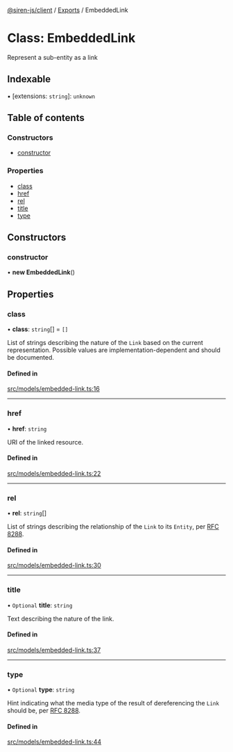 [@siren-js/client](../README.md) / [Exports](../modules.md) / EmbeddedLink

# Class: EmbeddedLink

Represent a sub-entity as a link

## Indexable

▪ [extensions: `string`]: `unknown`

## Table of contents

### Constructors

- [constructor](EmbeddedLink.md#constructor)

### Properties

- [class](EmbeddedLink.md#class)
- [href](EmbeddedLink.md#href)
- [rel](EmbeddedLink.md#rel)
- [title](EmbeddedLink.md#title)
- [type](EmbeddedLink.md#type)

## Constructors

### constructor

• **new EmbeddedLink**()

## Properties

### class

• **class**: `string`[] = `[]`

List of strings describing the nature of the `Link` based on the current representation. Possible values are
implementation-dependent and should be documented.

#### Defined in

[src/models/embedded-link.ts:16](https://github.com/siren-js/client/blob/eb240c3/src/models/embedded-link.ts#L16)

___

### href

• **href**: `string`

URI of the linked resource.

#### Defined in

[src/models/embedded-link.ts:22](https://github.com/siren-js/client/blob/eb240c3/src/models/embedded-link.ts#L22)

___

### rel

• **rel**: `string`[]

List of strings describing the relationship of the `Link` to its `Entity`, per [RFC 8288](https://tools.ietf.org/html/rfc8288).

#### Defined in

[src/models/embedded-link.ts:30](https://github.com/siren-js/client/blob/eb240c3/src/models/embedded-link.ts#L30)

___

### title

• `Optional` **title**: `string`

Text describing the nature of the link.

#### Defined in

[src/models/embedded-link.ts:37](https://github.com/siren-js/client/blob/eb240c3/src/models/embedded-link.ts#L37)

___

### type

• `Optional` **type**: `string`

Hint indicating what the media type of the result of dereferencing the `Link` should be, per [RFC 8288](https://tools.ietf.org/html/rfc8288#section-3.4.1).

#### Defined in

[src/models/embedded-link.ts:44](https://github.com/siren-js/client/blob/eb240c3/src/models/embedded-link.ts#L44)
